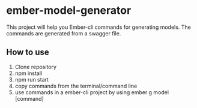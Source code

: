 # ember-model-generator
This project will help you Ember-cli commands for generating models. The commands are generated from a swagger file.

## How to use
1. Clone repository
2. npm install
3. npm run start
4. copy commands from the terminal/command line
5. use commands in a ember-cli project by using ember g model [command]
